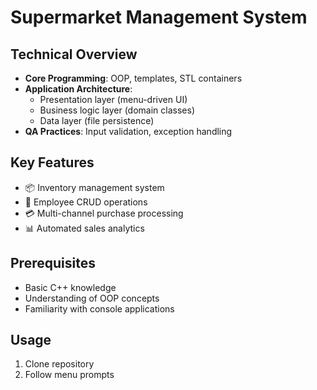 # Supermarket Management System

## Technical Overview
- **Core Programming**: OOP, templates, STL containers
- **Application Architecture**: 
  - Presentation layer (menu-driven UI)
  - Business logic layer (domain classes)
  - Data layer (file persistence)
- **QA Practices**: Input validation, exception handling

## Key Features
- 📦 Inventory management system
- 👔 Employee CRUD operations
- 💳 Multi-channel purchase processing
- 📊 Automated sales analytics

## Prerequisites
- Basic C++ knowledge
- Understanding of OOP concepts
- Familiarity with console applications

## Usage
1. Clone repository
2. Follow menu prompts
